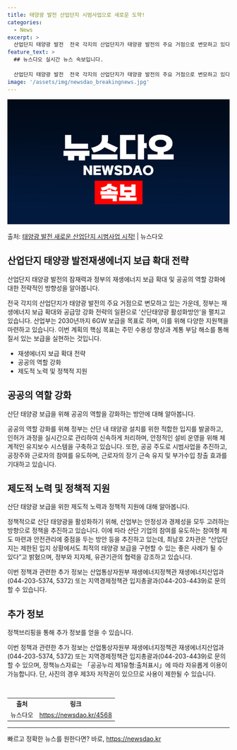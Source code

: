 ```yaml
---
title: 태양광 발전 산업단지 시범사업으로 새로운 도약!
categories:
  - News
excerpt: >
  산업단지 태양광 발전  전국 각지의 산업단지가 태양광 발전의 주요 거점으로 변모하고 있다. 정부는 재생에너지…
feature_text: >
  ## 뉴스다오 실시간 뉴스 속보입니다.

  산업단지 태양광 발전  전국 각지의 산업단지가 태양광 발전의 주요 거점으로 변모하고 있다. 정부는 재생에너지…
image: '/assets/img/newsdao_breakingnews.jpg'
---
```


![뉴스다오 속보](/assets/img/newsdao_breakingnews.jpg)

<p>출처: <a href="https://newsdao.kr/4568" rel="dofollow">태양광 발전 새로운 산업단지 시범사업 시작!</a> | 뉴스다오</p>

<h2 data-ke-size="size26">산업단지 태양광 발전재생에너지 보급 확대 전략</h2>
산업단지 태양광 발전의 잠재력과 정부의 재생에너지 보급 확대 및 공공의 역할 강화에 대한 전략적인 방향성을 알아봅니다.

<p data-ke-size="size16">전국 각지의 산업단지가 태양광 발전의 주요 거점으로 변모하고 있는 가운데, 정부는 재생에너지 보급 확대와 공급망 강화 전략의 일환으로 '산단태양광 활성화방안'을 펼치고 있습니다. 산업부는 2030년까지 6GW 보급을 목표로 하며, 이를 위해 다양한 지원책을 마련하고 있습니다. 이번 계획의 핵심 목표는 주민 수용성 향상과 계통 부담 해소를 통해 질서 있는 보급을 실현하는 것입니다.</p>

<ul>
  <li>재생에너지 보급 확대 전략</li>
  <li>공공의 역할 강화</li>
  <li>제도적 노력 및 정책적 지원</li>
</ul>

<h2 data-ke-size="size26">공공의 역할 강화</h2>
산단 태양광 보급을 위해 공공의 역할을 강화하는 방안에 대해 알아봅니다.

<p data-ke-size="size16">공공의 역할 강화를 위해 정부는 산단 내 태양광 설치를 위한 적합한 입지를 발굴하고, 인허가 과정을 실시간으로 관리하여 신속하게 처리하며, 안정적인 설비 운영을 위해 체계적인 유지보수 시스템을 구축하고 있습니다. 또한, 공공 주도로 시범사업을 추진하고, 공장주와 근로자의 참여를 유도하며, 근로자의 장기 근속 유지 및 부가수입 창출 효과를 기대하고 있습니다.</p>

<h2 data-ke-size="size26">제도적 노력 및 정책적 지원</h2>
산단 태양광 보급을 위한 제도적 노력과 정책적 지원에 대해 알아봅니다.

<p data-ke-size="size16">정책적으로 산단 태양광을 활성화하기 위해, 산업부는 안정성과 경제성을 모두 고려하는 방향으로 정책을 추진하고 있습니다. 이에 따라 산단 기업의 참여를 유도하는 참여형 제도 마련과 안전관리에 중점을 두는 방안 등을 추진하고 있는데, 최남호 2차관은 “산업단지는 제한된 입지 상황에서도 최적의 태양광 보급을 구현할 수 있는 좋은 사례가 될 수 있다”고 밝혔으며, 정부와 지자체, 유관기관의 협력을 강조하고 있습니다.</p>

<p data-ke-size="size16">이번 정책과 관련한 추가 정보는 산업통상자원부 재생에너지정책관 재생에너지산업과(044-203-5374, 5372) 또는 지역경제정책관 입지총괄과(044-203-4439)로 문의할 수 있습니다.</p>

<h2 data-ke-size="size26">추가 정보</h2>
정책브리핑을 통해 추가 정보를 얻을 수 있습니다.

<p data-ke-size="size16">이번 정책과 관련한 추가 정보는 산업통상자원부 재생에너지정책관 재생에너지산업과(044-203-5374, 5372) 또는 지역경제정책관 입지총괄과(044-203-4439)로 문의할 수 있으며, 정책뉴스자료는 「공공누리 제1유형:출처표시」에 따라 자유롭게 이용이 가능합니다. 단, 사진의 경우 제3자 저작권이 있으므로 사용이 제한될 수 있습니다.</p>

<p data-ke-size="size16">&nbsp;</p>

<table>
	<tr>
		<td style="text-align: center; height: 17px;"><b>출처</b></td>
		<td style="text-align: center; height: 17px;"><b>링크</b></td>
	</tr>
	<tr>
		<td style="text-align: center; height: 17px;">뉴스다오</td>
		<td style="text-align: center; height: 17px;"><a href="https://newsdao.kr/4568">https://newsdao.kr/4568</a></td>
	</tr>
</table>
<hr> 

빠르고 정확한 뉴스를 원한다면? 바로, <a href="https://newsdao.kr" rel="dofollow">https://newsdao.kr</a>


    
